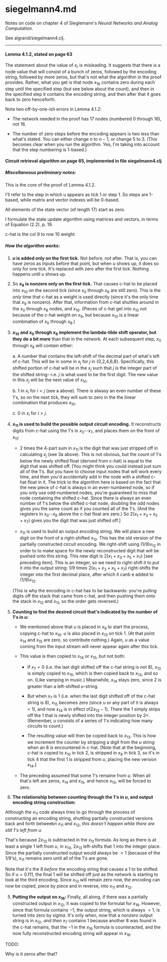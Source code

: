 <script src="https://polyfill.io/v3/polyfill.min.js?features=es6"></script>
<script id="MathJax-script" async src="https://cdn.jsdelivr.net/npm/mathjax@3/es5/tex-mml-chtml.js"></script>

siegelmann4.md
===

Notes on code on chapter 4 of Sieglemann's *Neural Networks and
Analog Computation*.

See algrand/siegelmann4.clj.

-----------

#### Lemma 4.1.2, stated on page 63

The statement about the value of $x_r$ is misleading.  It suggests that
there is a node value that will consist of a bunch of zeros, followed by
the encoding string, followed by more zeros, but that's not what the
algorithm in the proof provides.  Rather, what you get is that node
$x_{16}$ contains zero during each step until the specified step (but
see below about the count), and then in the specified step it contains
the encoding string, and then after that it goes back to zero
henceforth.

Note two off-by-one-ish errors in Lemma 4.1.2:

- The network needed in the proof has 17 nodes (numbered 0 through
  16), not 16.

- The number of zero steps before the encoding appears is two less
  than what's stated.  You can either change $n$ to $n-1$, or change 5
  to 3.  (This becomes clear when you run the algorithm.  Yes, I'm
  taking into account that the step numbering is 1-based.)

#### Circuit retrieval algorithm on page 65, implemented in file siegelmann4.clj

##### Miscellaneous preliminary notes:

This is the core of the proof of Lemma 4.1.2.

I'll refer to the step in which u appears as tick 1 or step 1.  So steps
are 1-based, while matrix and vector indexes will be 0-based.

All elements of the state vector (of length 17) start as zero.

I formulate the state update algorithm using matrices and vectors, in
terms of Equation (2.2), p. 19.

c-hat is the col 9 to row 10 weight.

##### How the algorithm works:

1. **$u$ is added only on the first tick.**  Not before, not after.  That is,
you can have zeros as inputs before that point, but when $u$ shows up,
it does so only for one tick.  It's replaced with zero after the first tick.
Nothing happens until $u$ shows up.

2. So **$x_9$ is nonzero only on the first tick.**  That causes c-hat to
be placed into $x_{10}$ on the second tick (since $x_0$ through $x_8$
are still zero).  This is the *only* time that c-hat as a weight is
used directly (since it's the only time that $x_9$ is nonzero).  After
that, information from c-hat shuttles around in the $x_0$ through
$x_8$ nodes, and $x_{10}$.  (Pieces of c-hat get into $x_{10}$ not
because of the c-hat weight on $x_9$, but because $x_{10}$ is a linear
combination of $x_0$ through $x_8$.)

3. **$x_{10}$ and $x_0$ through $x_8$ implement the lambda-tilde shift operator,
but they do a bit more** than that in the network.  At each subsequent
step, $x_0$ through $x_8$ will contain either:

	a. A number that contains the left-shift of the decimal part of
	what's left of c-hat.  This will be in some in $x_j$ for $j$ in
	{0,2,4,6,8}.  Specifically, this shifted portion of c-hat will
	be in the $x_j$ such that $j$ is the integer part of the shifted
	string--i.e. $j$ is what used to be the first digit.  The
	new value in this $x_j$ will be the next value of $x_{10}$.

	b. 1 in $x_i$ for $i < j$ (see a above).  There is alwasy an
	even number of these 1's, so on the next tick, they will sum to
	zero in the the linear combination that produces $x_{10}$.

	c. 0 in $x_i$ for $i > j$.

4.  **$x_{11}$ is used to build the possible output circuit encoding.**  It
reconstructs digits from c-hat using the 1's in $x_0$--$x_7$, and places
them on the front of $x_{11}$:

	- 2 times the 4-part sum in $x_{11}$ is the digit that was just
	stripped off in calculating $x_j$ (see 3a above).  This is not
	obvious, but the count of 1's below the newly shifted float
	(derived from c-hat) is equal to the digit that was shifted off.
	[You might think you could instead just sum all of the 1's.  But
	you have to choose input nodes that will work every time, and
	then you'd accidentally add in the node with a shifted c-hat
	float in it.  The trick to the algorithm here is based on the
	fact that the new piece of c-hat is always in an even-numbered
	node, so if you only use odd-numbered nodes, you're guaranteed
	to miss that node containing the shifted c-hat.  Since there is
	always an even number of 1's below the shifted c-hat node, doubling
	the odd nodes gives you the same count as if you counted all of
	the 1's.  (And the registers in $x_0$--$x_8$ above the c-hat
	float are zero.) So $2(x_1+x_3+x_5+x_7$) gives you the digit
	that was just shifted off.]

	- $x_11$ is used to build an output encoding string.  We will
	  place a new digit on the front of a right-shifted
	$x_{12}$.  This has the old version of the partially constructed
	circuit encoding. We right-shift using $(1/9)x_{12}$ in order to
	to make space for the newly reconstructed digit that will be
	pushed onto this string.  This new digit is 2($x_1+x_3+x_5+x_7$)
	[see preceding item]. This is an integer, so we need to
	right-shift it to put it into the output string: 1/9 times
	2($x_1+x_3+x_5+x_7$) right-shifts the integer into the first
	decimal place, after which it canb e added to $(1/9)x_12$.

	(This is why the encoding in c-hat has to be backwards: you're
	pulling digits off the stack that came from c-hat, and then
	pushing them onto the stack in $x_{12}$ and $x_{11}$, so the
	order gets reversed.)

4.  **Counting to find the desired circuit that's indicated by the
number of 1's in $u$:**

	- We mentioned above that $u$ is placed in $x_9$ to start the
	  process, copying c-hat to $x_10$.  $u$ is also placed in
	  $x_{13}$ on tick 1.  (At that point
	$x_{14}$ and $x_{15}$ are zero, so contribute nothing.)  Again,
	$u$ as a value coming from the input stream will never appear
	again after this tick.

	- This value is then copied to $x_{14}$ or $x_{15}$, but not
	  both:

		- If $x_7=0$ (i.e. the last digit shifted off the c-hat
		string is not 8), $x_{13}$ is simply copied to $x_{15}$,
		which is then copied back to $x_{13}$, and so on.  (Like
		vamping in music.)
		Meanwhile, $x_{14}$ stays zero, since 2 is greater
		than a left-shifted $u$-string.

		- But when $x_7$ is 1 (i.e. when the last digit shifted
		off of the c-hat string is 8), $x_{15}$ becomes zero
		(since $u$ or any part of it is always $<1$), and now
		$x_{14}$ is in effect $\sigma(2x_{13}-1)$.  There the 1
		simply strips off the 1 that is newly shifted into the
		integer position by $2\times$.  (Remember, $u$ consists
		of a series of 1's indicating how many circuits to
		count.)

		- The resulting value will then be copied back to
		$x_{13}$.  This is how we increment the counter by
		stripping a digit from the $u$ string when an 8 is
		encountered in c-hat.  [Note that at the beginning,
		c-hat is copied to $x_{10}$ in tick 2, is stripped in
		$x_8$ in tick 3, so it's in tick 4 that the first 1 is
		stripped from $u$, placing the new version $x_{14}$.]

	- The preceding assumed that some 1's remaine from $u$.  When
	all that's left are zeros, $x_{14}$ and $x_{15}$, and hence
	  $x_{13}$, will be forced to zero.

6. **The relationship between counting through the 1's in $u$, and
output encoding string construction:**

Although the $x_{11}$ code always tries to go through the process of
constructing an encoding string, shuttling partially constructed
versions back and forth betweebn $x_{11}$ and $x_{12}$, *this doesn't
happen while there are still 1's left from $u$.*

That's because $2x_{13}$ is subtracted in the $x_{11}$ formula.  As long
as there is at least a single 1 left from $u$, in $x_{13}$, $2x_{13}$
left-shifts that 1 into the integer place.  Since the partially
constructed output would always be $<1$ (because of the $1/9$'s), 
$x_{11}$ remains zero until all of the 1's are gone.

Note that it's the 8 *before* the encoding string that causes a 1 to
be shifted.  So if $u=0.111$, the final 1 will be shifted off just as
the network is starting to look at the third encoding.  Since $x_{13}$
will remain zero now, the encoding can now be copied, piece by piece
and in reverse, into $x_{11}$ and $x_{12}$.

5. **Putting the output on $x_{16}$:** Finally, all along, if there was
a partially constructed output in $x_{12}$, it was copied to the
formulat for $x_{16}$.  However, since that formula contains $-1$, the
output string, which is always $<1$, is turned into zero by $sigma$.
It's only when, now that a nonzero output string is in $x_{12}$, *and
then* $x_7$ contains 1 because another 8 was found in the c-hat remains,
that the $-1$ in the $x_{16}$ formula is counteracted, and the now fully
reconstructed encoding string will appear in $x_16$.

TODO:

Why is it zeros after that?
